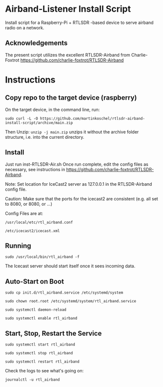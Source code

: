 # Airband-Listener Install Script
Install script for a Raspberry-Pi + RTLSDR -based device to serve airband radio on a network. 

## Acknowledgements
The present script utilizes the excellent RTLSDR-Airband from Charlie-Foxtrot https://github.com/charlie-foxtrot/RTLSDR-Airband

# Instructions

## Copy repo to the target device (raspberry)

On the target device, in the command line, run:

`sudo curl -L -O https://github.com/martinkoschel/rtlsdr-airband-install-script/archive/main.zip`

Then Unzip:
`unzip -j main.zip` unzips it without the archive folder structure, i.e. into the current directory. 

## Install

Just run inst-RTLSDR-Air.sh
Once run complete, edit the config files as necessary, see instructions in https://github.com/charlie-foxtrot/RTLSDR-Airband. 

Note: Set location for IceCast2 server as 127.0.0.1 in the RTLSDR-Airband config file.

Caution: Make sure that the ports for the icecast2 are consistent (e.g. all set to 8080, or 8080, or ...)

Config Files are at:

`/usr/local/etc/rtl_airband.conf`  

`/etc/icecast2/icecast.xml`




## Running

`sudo /usr/local/bin/rtl_airband -f`

The Icecast server should start itself once it sees incoming data.

## Auto-Start on Boot

`sudo cp init.d/rtl_airband.service /etc/systemd/system`

`sudo chown root.root /etc/systemd/system/rtl_airband.service`

`sudo systemctl daemon-reload`

`sudo systemctl enable rtl_airband`

## Start, Stop, Restart the Service

`sudo systemctl start rtl_airband`

`sudo systemctl stop rtl_airband`

`sudo systemctl restart rtl_airband`


Check the logs to see what's going on: 

`journalctl -u rtl_airband`
